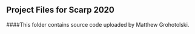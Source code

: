 ## Project Files for Scarp 2020

####This folder contains source code uploaded by Matthew Grohotolski.